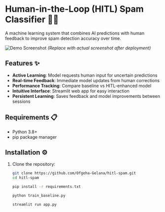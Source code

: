 # Human-in-the-Loop (HITL) Spam Classifier 🚀📧

A machine learning system that combines AI predictions with human feedback to improve spam detection accuracy over time.

![Demo Screenshot](https://via.placeholder.com/800x400?text=HITL+Spam+Classifier+Demo) 
*(Replace with actual screenshot after deployment)*

## Features ✨

- **Active Learning**: Model requests human input for uncertain predictions
- **Real-time Feedback**: Immediate model updates from human corrections
- **Performance Tracking**: Compare baseline vs HITL-enhanced model
- **Intuitive Interface**: Streamlit web app for easy interaction
- **Persistent Learning**: Saves feedback and model improvements between sessions

## Requirements 📋

- Python 3.8+
- pip package manager

## Installation ⚙️

1. Clone the repository:
   ```bash
   git clone https://github.com/Ofgeha-Gelana/hitl-spam.git
   cd hitl-spam

   pip install -r requirements.txt

   python train_baseline.py

   streamlit run app.py